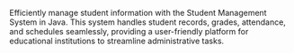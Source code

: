 Efficiently manage student information with the Student Management System in Java. This system handles student records, grades, attendance, and schedules seamlessly, providing a user-friendly platform for educational institutions to streamline administrative tasks.
